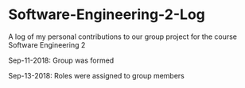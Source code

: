 # Software-Engineering-2-Log
A log of my personal contributions to our group project for the course Software Engineering 2

Sep-11-2018: Group was formed

Sep-13-2018: Roles were assigned to group members
